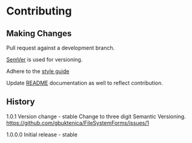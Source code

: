 # Contributing

## Making Changes

Pull request against a development branch.

[SemVer](http://semver.org) is used for versioning.

Adhere to the [style guide](https://github.com/PoshCode/PowerShellPracticeAndStyle)

Update [README](README.md) documentation as well to reflect contribution.

## History

1.0.1 Version change   - stable
Change to three digit Semantic Versioning.
<https://github.com/gbuktenica/FileSystemForms/issues/1>

1.0.0.0 Initial release   - stable
